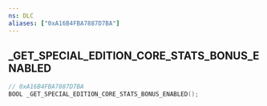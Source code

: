 ```yaml
---
ns: DLC
aliases: ["0xA16B4FBA7887D7BA"]
---
```

## _GET_SPECIAL_EDITION_CORE_STATS_BONUS_ENABLED

```c
// 0xA16B4FBA7887D7BA
BOOL _GET_SPECIAL_EDITION_CORE_STATS_BONUS_ENABLED();
```

